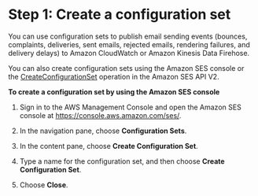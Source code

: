 # Step 1: Create a configuration set<a name="event-publishing-create-configuration-set"></a>

You can use configuration sets to publish email sending events \(bounces, complaints, deliveries, sent emails, rejected emails, rendering failures, and delivery delays\) to Amazon CloudWatch or Amazon Kinesis Data Firehose\.

You can also create configuration sets using the Amazon SES console or the [CreateConfigurationSet](https://docs.aws.amazon.com/ses/latest/APIReference-V2/API_CreateConfigurationSet.html) operation in the Amazon SES API V2\. 

**To create a configuration set by using the Amazon SES console**

1. Sign in to the AWS Management Console and open the Amazon SES console at [https://console\.aws\.amazon\.com/ses/](https://console.aws.amazon.com/ses/)\.

1. In the navigation pane, choose **Configuration Sets**\.

1. In the content pane, choose **Create Configuration Set**\.

1. Type a name for the configuration set, and then choose **Create Configuration Set**\.

1. Choose **Close**\.
